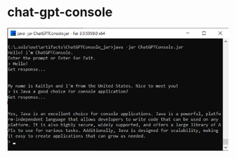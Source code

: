 # chat-gpt-console
![Image alt](https://github.com/gradosoft/chat-gpt-console/blob/master/screenshots/chatgpt.png)
